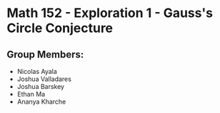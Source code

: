 # Math 152 - Exploration 1 - Gauss's Circle Conjecture

## Group Members:
- Nicolas Ayala
- Joshua Valladares
- Joshua Barskey
- Ethan Ma
- Ananya Kharche
    
